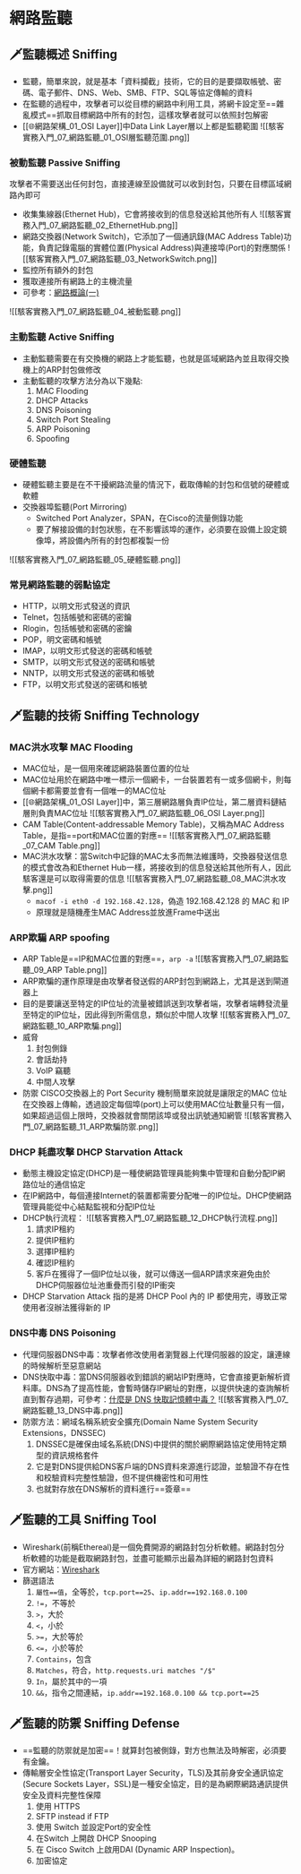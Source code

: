 # 網路監聽
## 🗡監聽概述 Sniffing
- 監聽，簡單來說，就是基本「資料攔截」技術，它的目的是要擷取帳號、密碼、電子郵件、DNS、Web、SMB、FTP、SQL等協定傳輸的資料
- 在監聽的過程中，攻擊者可以從目標的網路中利用工具，將網卡設定至==雜亂模式==抓取目標網路中所有的封包，這樣攻擊者就可以依照封包解密
- [[🌐網路架構_01_OSI Layer]]中Data Link Layer層以上都是監聽範圍
	![[駭客實務入門_07_網路監聽_01_OSI層監聽范圍.png]]

### 被動監聽 Passive Sniffing
攻擊者不需要送出任何封包，直接連線至設備就可以收到封包，只要在目標區域網路內即可

- 收集集線器(Ethernet Hub)，它會將接收到的信息發送給其他所有人
	![[駭客實務入門_07_網路監聽_02_EthernetHub.png]]
- 網路交換器(Network Switch)，它添加了一個通訊錄(MAC Address Table)功能，負責記錄電腦的實體位置(Physical Address)與連接埠(Port)的對應關係
	![[駭客實務入門_07_網路監聽_03_NetworkSwitch.png]]
- 監控所有額外的封包
- 獲取連接所有網路上的主機流量
- 可參考：[網路概論(一)](https://jonny-huang.github.io/else/01_net_01/)

![[駭客實務入門_07_網路監聽_04_被動監聽.png]]

### 主動監聽 Active Sniffing
- 主動監聽需要在有交換機的網路上才能監聽，也就是區域網路內並且取得交換機上的ARP封包做修改
- 主動監聽的攻擊方法分為以下幾點:
	1. MAC Flooding
	2. DHCP Attacks
	3. DNS Poisoning
	4. Switch Port Stealing
	5. ARP Poisoning
	6. Spoofing

### 硬體監聽
- 硬體監聽主要是在不干擾網路流量的情況下，截取傳輸的封包和信號的硬體或軟體
- 交換器埠監聽(Port Mirroring)
	- Switched Port Analyzer，SPAN，在Cisco的流量側錄功能
	- 要了解接設備的封包狀態，在不影響該埠的運作，必須要在設備上設定鏡像埠，將設備內所有的封包都複製一份

![[駭客實務入門_07_網路監聽_05_硬體監聽.png]]

### 常見網路監聽的弱點協定
- HTTP，以明文形式發送的資訊
- Telnet，包括帳號和密碼的密鑰
- Rlogin，包括帳號和密碼的密鑰
- POP，明文密碼和帳號
- IMAP，以明文形式發送的密碼和帳號
- SMTP，以明文形式發送的密碼和帳號
- NNTP，以明文形式發送的密碼和帳號
- FTP，以明文形式發送的密碼和帳號

## 🗡監聽的技術 Sniffing Technology
### MAC洪水攻擊 MAC Flooding
- MAC位址，是一個用來確認網路裝置位置的位址
- MAC位址用於在網路中唯一標示一個網卡，一台裝置若有一或多個網卡，則每個網卡都需要並會有一個唯一的MAC位址
- [[🌐網路架構_01_OSI Layer]]中，第三層網路層負責IP位址，第二層資料鏈結層則負責MAC位址
	![[駭客實務入門_07_網路監聽_06_OSI Layer.png]]
- CAM Table(Content-addressable Memory Table)，又稱為MAC Address Table，是指==port和MAC位置的對應==
	![[駭客實務入門_07_網路監聽_07_CAM Table.png]]
- MAC洪水攻擊：當Switch中記錄的MAC太多而無法維護時，交換器發送信息的模式會改為和Ethernet Hub一樣，將接收到的信息發送給其他所有人，因此駭客還是可以取得需要的信息
	![[駭客實務入門_07_網路監聽_08_MAC洪水攻擊.png]]
	- `macof -i eth0 -d 192.168.42.128`，偽造 192.168.42.128 的 MAC 和 IP
	- 原理就是隨機產生MAC Address並放進Frame中送出

### ARP欺騙 ARP spoofing
- ARP Table是==IP和MAC位置的對應==，`arp -a`
	![[駭客實務入門_07_網路監聽_09_ARP Table.png]]
- ARP欺騙的運作原理是由攻擊者發送假的ARP封包到網路上，尤其是送到閘道器上
- 目的是要讓送至特定的IP位址的流量被錯誤送到攻擊者端，攻擊者端轉發流量至特定的IP位址，因此得到所需信息，類似於中間人攻擊
	![[駭客實務入門_07_網路監聽_10_ARP欺騙.png]]
- 威脅
	1. 封包側錄
	2. 會話劫持
	3. VoIP 竊聽
	4. 中間人攻擊
- 防禦
	CISCO交換器上的 Port Security 機制簡單來說就是讓限定的MAC 位址在交換器上傳輸，透過設定每個埠(port)上可以使用MAC位址數量只有一個，如果超過這個上限時，交換器就會關閉該埠或發出訊號通知網管
	![[駭客實務入門_07_網路監聽_11_ARP欺騙防禦.png]]

### DHCP 耗盡攻擊 DHCP Starvation Attack
- 動態主機設定協定(DHCP)是一種使網路管理員能夠集中管理和自動分配IP網路位址的通信協定
- 在IP網路中，每個連接Internet的裝置都需要分配唯一的IP位址。DHCP使網路管理員能從中心結點監視和分配IP位址
- DHCP執行流程：
	![[駭客實務入門_07_網路監聽_12_DHCP執行流程.png]]
	1. 請求IP租約
	2. 提供IP租約
	3. 選擇IP租約
	4. 確認IP租約
	5. 客戶在獲得了一個IP位址以後，就可以傳送一個ARP請求來避免由於DHCP伺服器位址池重疊而引發的IP衝突
- DHCP Starvation Attack 指的是將 DHCP Pool 內的 IP 都使用完，導致正常使用者沒辦法獲得新的 IP

### DNS中毒 DNS Poisoning
- 代理伺服器DNS中毒：攻擊者修改使用者瀏覽器上代理伺服器的設定，讓連線的時候解析至惡意網站
- DNS快取中毒：當DNS伺服器收到錯誤的網站IP對應時，它會直接更新解析資料庫。DNS為了提高性能，會暫時儲存IP網址的對應，以提供快速的查詢解析直到暫存過期，可參考：[什麼是 DNS 快取記憶體中毒？](https://www.cloudflare.com/zh-tw/learning/dns/dns-cache-poisoning/)
	![[駭客實務入門_07_網路監聽_13_DNS中毒.png]]
- 防禦方法：網域名稱系統安全擴充(Domain Name System Security Extensions，DNSSEC)
	1. DNSSEC是確保由域名系統(DNS)中提供的關於網際網路協定使用特定類型的資訊規格套件
	2. 它是對DNS提供給DNS客戶端的DNS資料來源進行認證，並驗證不存在性和校驗資料完整性驗證，但不提供機密性和可用性
	3. 也就對存放在DNS解析的資料進行==簽章==

## 🗡監聽的工具 Sniffing Tool
- Wireshark(前稱Ethereal)是一個免費開源的網路封包分析軟體。網路封包分析軟體的功能是截取網路封包，並盡可能顯示出最為詳細的網路封包資料
- 官方網站：[Wireshark](https://www.wireshark.org/download.html)
- 篩選語法
	1. `屬性==值`，全等於，`tcp.port==25`、`ip.addr==192.168.0.100`
	2. `!=`，不等於
	3. `>`，大於
	4. `<`，小於
	5. `>=`，大於等於
	6. `<=`，小於等於
	7. `Contains`，包含
	8. `Matches`，符合，`http.requests.uri matches "/$"`
	9. `In`，屬於其中的一項
	10. `&&`，指令之間連結，`ip.addr==192.168.0.100 && tcp.port==25`

## 🗡監聽的防禦 Sniffing Defense
- ==監聽的防禦就是加密==！就算封包被側錄，對方也無法及時解密，必須要有金鑰。
- 傳輸層安全性協定(Transport Layer Security，TLS)及其前身安全通訊協定(Secure Sockets Layer，SSL)是一種安全協定，目的是為網際網路通訊提供安全及資料完整性保障
	1. 使用 HTTPS
	2. SFTP instead if FTP
	3. 使用 Switch 並設定Port的安全性
	4. 在Switch 上開啟 DHCP Snooping
	5. 在 Cisco Switch 上啟用DAI (Dynamic ARP Inspection)。
	6. 加密協定

